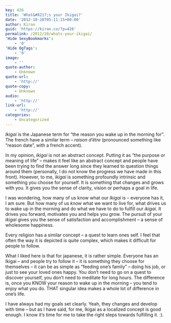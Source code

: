 ```yaml
---
key: 426
title: 'What&#8217;s your Ikigai?'
date: '2012-10-28T05:11:15+00:00'
author: Kiran
guid: 'https://kiran.co/?p=426'
permalink: /2012/10/whats-your-ikigai/
'Hide SexyBookmarks':
    - '0'
'Hide OgTags':
    - '0'
image:
    - ''
quote-author:
    - Unknown
quote-url:
    - 'http://'
quote-copy:
    - Unknown
audio:
    - 'http://'
link-url:
    - 'http://'
categories:
    - Uncategorized
---
```


*Ikigai* is the Japanese term for “the reason you wake up in the morning for”. The french have a similar term – *raison d’être* (pronounced something like “reason date”, with a french accent).

In my opinion, *ikigai* is not an abstract concept. Putting it as “the purpose or meaning of life” – makes it feel like an abstract concept and people have been trying to find the answer long since they learned to question things around them (personally, I do not know the progress we have made in this front). However, to me, *ikigai* is something profoundly intrinsic and something you choose for yourself. It is something that changes and grows with you. It gives you the sense of clarity, vision or perhaps a goal in life.

I was wondering, how many of us know what our *Ikigai* is – everyone has it, I am sure. But how many of us *know* what we want to live for, what drives us to wake up in the morning and do what we have to do to fulfill our *ikigai.* It drives you forward, motivates you and helps you grow. The pursuit of your *ikigai* gives you the sense of satisfaction and accomplishment – a sense of wholesome happiness.

Every religion has a similar concept – a quest to learn ones self. I feel that often the way it is depicted is quite complex, which makes it difficult for people to follow.

What I liked here is that for japanese, it is rather simple. Everyone has an Ikigai – and people try to follow it – it is something they choose for themselves – it can be as simple as “feeding one’s family” – doing his job, or just to see your loved ones happy. You don’t need to go on a quest to discover yourself, you don’t need to meditate for long hours. The difference is, once you KNOW your reason to wake up in the morning – you tend to enjoy what you do. THAT singular idea makes a whole lot of difference in one’s life.

I have always had my goals set clearly. Yeah, they changes and develop with time – but as I have said, for me, Ikigai as a localized concept is good enough. I know it’s time for me to take the right steps towards fulfilling it. :).